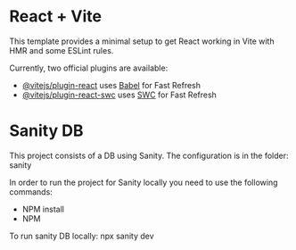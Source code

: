 # React + Vite

This template provides a minimal setup to get React working in Vite with HMR and some ESLint rules.

Currently, two official plugins are available:

- [@vitejs/plugin-react](https://github.com/vitejs/vite-plugin-react/blob/main/packages/plugin-react/README.md) uses [Babel](https://babeljs.io/) for Fast Refresh
- [@vitejs/plugin-react-swc](https://github.com/vitejs/vite-plugin-react-swc) uses [SWC](https://swc.rs/) for Fast Refresh

# Sanity DB

This project consists of a DB using Sanity. The configuration is in the folder: sanity

In order to run the project for Sanity locally you need to use the following commands:

- NPM install
- NPM

To run sanity DB locally: npx sanity dev
